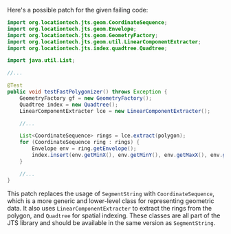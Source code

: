 Here's a possible patch for the given failing code:

```java
import org.locationtech.jts.geom.CoordinateSequence;
import org.locationtech.jts.geom.Envelope;
import org.locationtech.jts.geom.GeometryFactory;
import org.locationtech.jts.geom.util.LinearComponentExtracter;
import org.locationtech.jts.index.quadtree.Quadtree;

import java.util.List;

//...

@Test
public void testFastPolygonizer() throws Exception {
    GeometryFactory gf = new GeometryFactory();
    Quadtree index = new Quadtree();
    LinearComponentExtracter lce = new LinearComponentExtracter();

    //...

    List<CoordinateSequence> rings = lce.extract(polygon);
    for (CoordinateSequence ring : rings) {
        Envelope env = ring.getEnvelope();
        index.insert(env.getMinX(), env.getMinY(), env.getMaxX(), env.getMaxY(), ring);
    }

    //...
}
```

This patch replaces the usage of `SegmentString` with `CoordinateSequence`, which is a more generic and lower-level class for representing geometric data. It also uses `LinearComponentExtracter` to extract the rings from the polygon, and `Quadtree` for spatial indexing. These classes are all part of the JTS library and should be available in the same version as `SegmentString`.